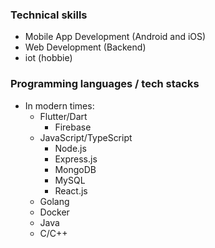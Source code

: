### Technical skills

- Mobile App Development (Android and iOS)
- Web Development (Backend)
- iot (hobbie)

### Programming languages / tech stacks

- In modern times:
  - Flutter/Dart
    - Firebase 
  - JavaScript/TypeScript 
    - Node.js
    - Express.js
    - MongoDB
    - MySQL
    - React.js
  - Golang 
  - Docker
  - Java 
  - C/C++ 

